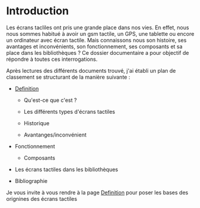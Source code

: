 #  Introduction 

Les écrans tacliles ont pris une grande place dans nos vies. En effet, nous nous sommes habitué à avoir un gsm tactile, un GPS, une tablette ou encore un ordinateur avec écran tactile. Mais connaissons nous son histoire, ses avantages et inconvénients, son fonctionnement, ses composants et sa place dans les bibliothèques ? Ce dossier documentaire a pour objectif de répondre à toutes ces interrogations.

Après lectures des différents documents trouvé, j'ai établi un plan de classement se structurant de la manière suivante :

* [Definition](Definition.md)
    
    * Qu'est-ce que c'est ?
    
    * Les différents types d'écrans tactiles
    
    * Historique
    
    * Avantanges/inconvénient

* Fonctionnement
  
  * Composants

* Les écrans tactiles dans les bibliothèques

* Bibliographie



Je vous invite à vous rendre à la page [Definition](Definition.md) pour poser les bases des orignines des écrans tactiles
   
